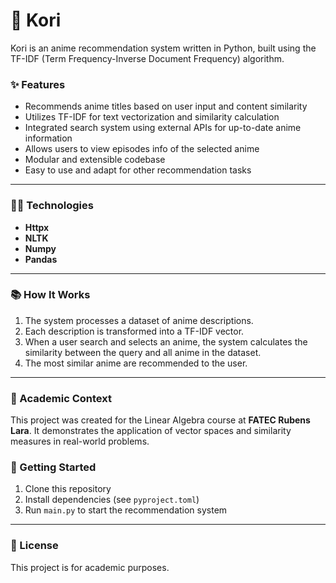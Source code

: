# 🌌 Kori
Kori is an anime recommendation system written in Python, built using the TF-IDF (Term Frequency-Inverse Document Frequency) algorithm.
### ✨ Features
- Recommends anime titles based on user input and content similarity
- Utilizes TF-IDF for text vectorization and similarity calculation
- Integrated search system using external APIs for up-to-date anime information
- Allows users to view episodes info of the selected anime
- Modular and extensible codebase
- Easy to use and adapt for other recommendation tasks
---

### 🧑‍💻 Technologies
- **Httpx**
- **NLTK** 
- **Numpy**
- **Pandas**
---

### 📚 How It Works
1. The system processes a dataset of anime descriptions.
2. Each description is transformed into a TF-IDF vector.
3. When a user search and selects an anime, the system calculates the similarity between the query and all anime in the dataset.
4. The most similar anime are recommended to the user.
---

### 🏫 Academic Context
This project was created for the Linear Algebra course at **FATEC Rubens Lara**. It demonstrates the application of vector spaces and similarity measures in real-world problems.
### 🚀 Getting Started
1. Clone this repository
2. Install dependencies (see `pyproject.toml`)
3. Run `main.py` to start the recommendation system
---
### 📄 License
This project is for academic purposes.

